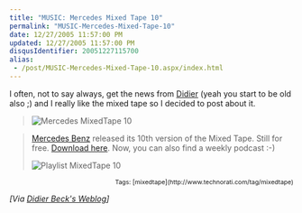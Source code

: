 ```yaml
---
title: "MUSIC: Mercedes Mixed Tape 10"
permalink: "MUSIC-Mercedes-Mixed-Tape-10"
date: 12/27/2005 11:57:00 PM
updated: 12/27/2005 11:57:00 PM
disqusIdentifier: 20051227115700
alias:
 - /post/MUSIC-Mercedes-Mixed-Tape-10.aspx/index.html
---
```

I often, not to say always, get the news from [Didier](http://www.didierbeck.com) (yeah you start to be old also ;) 
and I really like the mixed tape so I decided to post about it.


> ![Mercedes MixedTape 10](http://www.didierbeck.com/pics/200512/mixedtape10.jpg)
<!-- more -->
> 
> [Mercedes 
  Benz](http://www.mercedes-benz.com/content/mbcom/international/international_website/en/com/international_home.html) released its 10th version of the Mixed Tape. Still for free. [Download here](http://www.mercedes-benz.com/mixedtape). Now, you can 
  also find a weekly podcast :-)
> 
> ![Playlist MixedTape 10](http://www.didierbeck.com/pics/200512/mixedtape10bis.jpg)
> 
> 
  <div style="TEXT-ALIGN: right"><span style="FONT-SIZE: 78%">Tags: [mixedtape](http://www.technorati.com/tag/mixedtape)</span></div>

*[Via 
[Didier 
Beck's Weblog](http://www.didierbeck.com/2005/12/music-mercedes-mixed-tape-10.php)]*
